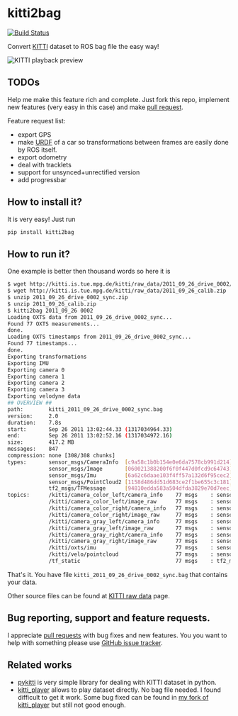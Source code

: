 # kitti2bag

[![Build Status](https://travis-ci.org/tomas789/kitti2bag.svg?branch=master)](https://travis-ci.org/tomas789/kitti2bag)

Convert [KITTI](http://www.cvlibs.net/datasets/kitti/index.php) dataset to ROS bag file the easy way!

![KITTI playback preview](https://tomas789.github.io/kitti2bag/img/kitti_playback.png)

## TODOs

Help me make this feature rich and complete. Just fork this repo, implement new features (very easy in this case) and make [pull request](https://github.com/tomas789/kitti2bag/pulls).

Feature request list:
 * export GPS
 * make [URDF](http://wiki.ros.org/urdf) of a car so transformations between frames are easily done by ROS itself.
 * export odometry
 * deal with tracklets
 * support for unsynced+unrectified version
 * add progressbar

## How to install it?

It is very easy! Just run
```bash
pip install kitti2bag
```

## How to run it?

One example is better then thousand words so here it is

```bash
$ wget http://kitti.is.tue.mpg.de/kitti/raw_data/2011_09_26_drive_0002/2011_09_26_drive_0002_sync.zip
$ wget http://kitti.is.tue.mpg.de/kitti/raw_data/2011_09_26_calib.zip
$ unzip 2011_09_26_drive_0002_sync.zip
$ unzip 2011_09_26_calib.zip
$ kitti2bag 2011_09_26 0002
Loading OXTS data from 2011_09_26_drive_0002_sync...
Found 77 OXTS measurements...
done.
Loading OXTS timestamps from 2011_09_26_drive_0002_sync...
Found 77 timestamps...
done.
Exporting transformations
Exporting IMU
Exporting camera 0
Exporting camera 1
Exporting camera 2
Exporting camera 3
Exporting velodyne data
## OVERVIEW ##
path:        kitti_2011_09_26_drive_0002_sync.bag
version:     2.0
duration:    7.8s
start:       Sep 26 2011 13:02:44.33 (1317034964.33)
end:         Sep 26 2011 13:02:52.16 (1317034972.16)
size:        417.2 MB
messages:    847
compression: none [308/308 chunks]
types:       sensor_msgs/CameraInfo  [c9a58c1b0b154e0e6da7578cb991d214]
             sensor_msgs/Image       [060021388200f6f0f447d0fcd9c64743]
             sensor_msgs/Imu         [6a62c6daae103f4ff57a132d6f95cec2]
             sensor_msgs/PointCloud2 [1158d486dd51d683ce2f1be655c3c181]
             tf2_msgs/TFMessage      [94810edda583a504dfda3829e70d7eec]
topics:      /kitti/camera_color_left/camera_info    77 msgs    : sensor_msgs/CameraInfo 
             /kitti/camera_color_left/image_raw      77 msgs    : sensor_msgs/Image      
             /kitti/camera_color_right/camera_info   77 msgs    : sensor_msgs/CameraInfo 
             /kitti/camera_color_right/image_raw     77 msgs    : sensor_msgs/Image      
             /kitti/camera_gray_left/camera_info     77 msgs    : sensor_msgs/CameraInfo 
             /kitti/camera_gray_left/image_raw       77 msgs    : sensor_msgs/Image      
             /kitti/camera_gray_right/camera_info    77 msgs    : sensor_msgs/CameraInfo 
             /kitti/camera_gray_right/image_raw      77 msgs    : sensor_msgs/Image      
             /kitti/oxts/imu                         77 msgs    : sensor_msgs/Imu        
             /kitti/velo/pointcloud                  77 msgs    : sensor_msgs/PointCloud2
             /tf_static                              77 msgs    : tf2_msgs/TFMessage
```

That's it. You have file `kitti_2011_09_26_drive_0002_sync.bag` that contains your data.

Other source files can be found at [KITTI raw data](http://www.cvlibs.net/datasets/kitti/raw_data.php) page.

## Bug reporting, support and feature requests.

I appreciate [pull requests](https://github.com/tomas789/kitti2bag/pulls) with bug fixes and new features. You you want to help with something please use [GitHub issue tracker](https://github.com/tomas789/kitti2bag/issues).

## Related works

 * [pykitti](https://github.com/utiasSTARS/pykitti) is very simple library for dealing with KITTI dataset in python. 
 * [kitti_player](https://github.com/tomas789/kitti_player) allows to play dataset directly. No bag file needed. I found difficult to get it work. Some bug fixed can be found in [my fork of kitti_player](https://github.com/tomas789/kitti_player) but still not good enough.
